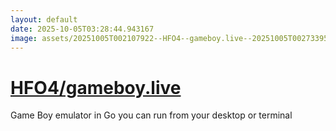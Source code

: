 ```yaml
---
layout: default
date: 2025-10-05T03:28:44.943167
image: assets/20251005T002107922--HFO4--gameboy.live--20251005T002733959--cropped.png
---
```


# [HFO4/gameboy.live](https://github.com/HFO4/gameboy.live)

Game Boy emulator in Go you can run from your desktop or terminal
